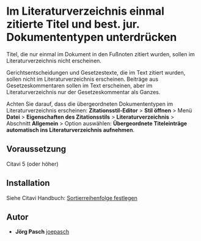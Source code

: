 # Im Literaturverzeichnis einmal zitierte Titel und best. jur. Dokumententypen unterdrücken

Titel, die nur einmal im Dokument in den Fußnoten zitiert wurden, sollen im Literaturverzeichnis nicht erscheinen.

Gerichtsentscheidungen und Gesetzestexte, die im Text zitiert wurden, sollen nicht im Literaturverzeichnis erscheinen. Beiträge aus Gesetzeskommentaren sollen im Text erscheinen, aber im Literaturverzeichnis nur der Gesetzeskommentar als Ganzes.

Achten Sie darauf, dass die übergeordneten Dokumententypen im Literaturverzeichnis erscheinen: **Zitationsstil-Editor** > **Stil öffnen** > Menü **Datei** > **Eigenschaften des Zitationsstils** > **Literaturverzeichnis** > Abschnitt **Allgemein** > Option auswählen: **Übergeordnete Titeleinträge automatisch ins Literaturverzeichnis aufnehmen**.

## Voraussetzung
Citavi 5 (oder höher)

## Installation
Siehe Citavi Handbuch: [Sortierreihenfolge festlegen](https://www1.citavi.com/sub/manual6/de/index.html?cse_sorting_the_bibliography.html)

## Autor

* **Jörg Pasch** [joepasch](https://github.com/joepasch)
